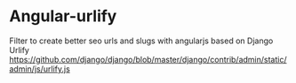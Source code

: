 Angular-urlify
==============

Filter to create better seo urls and slugs with angularjs based on Django Urlify 
https://github.com/django/django/blob/master/django/contrib/admin/static/admin/js/urlify.js

